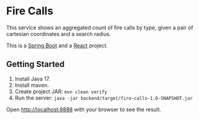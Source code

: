 # Fire Calls

This service shows an aggregated count of fire calls by type, given a pair of cartesian coordinates and a search radius.

This is a [Spring Boot](https://spring.io/projects/spring-boot) and a [React](https://react.dev/) project.

## Getting Started

1. Install Java 17.
2. Install maven.
3. Create project JAR: `mvn clean verify`
4. Run the server: `java -jar backend/target/fire-calls-1.0-SNAPSHOT.jar`

Open [http://localhost:8888](http://localhost:8888) with your browser to see the result.
